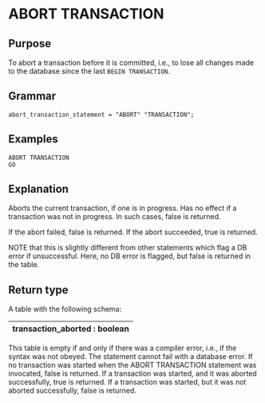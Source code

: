 # ABORT TRANSACTION

## Purpose

To abort a transaction before it is committed, i.e., to lose all
changes made to the database since the last `BEGIN TRANSACTION`.

## Grammar

```
abort_transaction_statement = "ABORT" "TRANSACTION"; 

```

## Examples

```
ABORT TRANSACTION
GO
```

## Explanation


Aborts the current transaction, if one is in progress. Has no effect if
a transaction was not in progress. In such cases, false is returned.

If the abort failed, false is returned. If the abort succeeded, true is
returned.

NOTE that this is slightly different from other statements which flag a
DB error if unsuccessful. Here, no DB error is flagged, but false is
returned in the table.


## Return type


A table with the following schema:

| transaction\_aborted : boolean |
| :----------------------------: |

This table is empty if and only if there was a compiler error, i.e., if
the syntax was not obeyed. The statement cannot fail with a database
error. If no transaction was started when the ABORT TRANSACTION
statement was invocated, false is returned. If a transaction was
started, and it was aborted successfully, true is returned. If a
transaction was started, but it was not aborted successfully, false is
returned.



